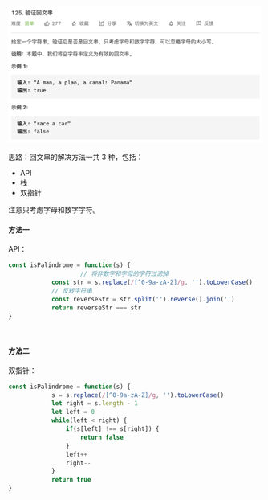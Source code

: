 ![](../images/lc125.png)



思路：回文串的解决方法一共 3 种，包括：

- API
- 栈
- 双指针

注意只考虑字母和数字字符。



#### 方法一

API：

```javascript
const isPalindrome = function(s) {
  					// 将非数字和字母的字符过滤掉
            const str = s.replace(/[^0-9a-zA-Z]/g, '').toLowerCase()
            // 反转字符串
            const reverseStr = str.split('').reverse().join('')
            return reverseStr === str
}
```

<br/>



#### 方法二

双指针：

```javascript
const isPalindrome = function(s) {
            s = s.replace(/[^0-9a-zA-Z]/g, '').toLowerCase()
            let right = s.length - 1
            let left = 0
            while(left < right) {
                if(s[left] !== s[right]) {
                    return false
                }
                left++
                right--
            }
            return true
}
```



